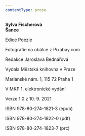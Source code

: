 ```yaml
---
contentType: prose
---
```


**Sylva Fischerová  
Šance**

Edice Poezie

  

Fotografie na obálce z Pixabay.com

  

Redakce Jaroslava Bednářová

Vydala Městská knihovna v Praze

  

Mariánské nám. 1, 115 72 Praha 1

V MKP 1. elektronické vydání

  

Verze 1.0 z 10. 9. 2021

ISBN 978-80-274-1821-3 (epub)

  

ISBN 978-80-274-1822-0 (pdf)

  

ISBN 978-80-274-1823-7 (prc)

